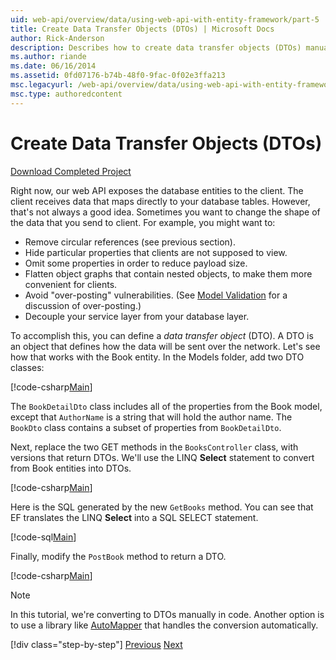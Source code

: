 ```yaml
---
uid: web-api/overview/data/using-web-api-with-entity-framework/part-5
title: Create Data Transfer Objects (DTOs) | Microsoft Docs
author: Rick-Anderson
description: Describes how to create data transfer objects (DTOs) manually using code to change the shape of the data sent to the client.
ms.author: riande
ms.date: 06/16/2014
ms.assetid: 0fd07176-b74b-48f0-9fac-0f02e3ffa213
msc.legacyurl: /web-api/overview/data/using-web-api-with-entity-framework/part-5
msc.type: authoredcontent
---
```

# Create Data Transfer Objects (DTOs)

[Download Completed Project](https://github.com/MikeWasson/BookService)

Right now, our web API exposes the database entities to the client. The client receives data that maps directly to your database tables. However, that's not always a good idea. Sometimes you want to change the shape of the data that you send to client. For example, you might want to:

- Remove circular references (see previous section).
- Hide particular properties that clients are not supposed to view.
- Omit some properties in order to reduce payload size.
- Flatten object graphs that contain nested objects, to make them more convenient for clients.
- Avoid "over-posting" vulnerabilities. (See [Model Validation](../../formats-and-model-binding/model-validation-in-aspnet-web-api.md) for a discussion of over-posting.)
- Decouple your service layer from your database layer.

To accomplish this, you can define a *data transfer object* (DTO). A DTO is an object that defines how the data will be sent over the network. Let's see how that works with the Book entity. In the Models folder, add two DTO classes:

[!code-csharp[Main](part-5/samples/sample1.cs)]

The `BookDetailDto` class includes all of the properties from the Book model, except that `AuthorName` is a string that will hold the author name. The `BookDto` class contains a subset of properties from `BookDetailDto`.

Next, replace the two GET methods in the `BooksController` class, with versions that return DTOs. We'll use the LINQ **Select** statement to convert from Book entities into DTOs.

[!code-csharp[Main](part-5/samples/sample2.cs)]

Here is the SQL generated by the new `GetBooks` method. You can see that EF translates the LINQ **Select** into a SQL SELECT statement.

[!code-sql[Main](part-5/samples/sample3.sql)]

Finally, modify the `PostBook` method to return a DTO.

[!code-csharp[Main](part-5/samples/sample4.cs)]

> [!NOTE]
> In this tutorial, we're converting to DTOs manually in code. Another option is to use a library like [AutoMapper](http://automapper.org/) that handles the conversion automatically.
> 
> [!div class="step-by-step"]
> [Previous](part-4.md)
> [Next](part-6.md)
